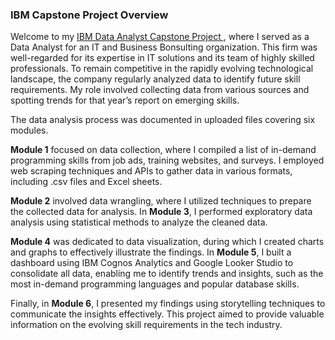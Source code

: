 ### IBM Capstone Project Overview

Welcome to my <a href="https://www.coursera.org/professional-certificates/ibm-data-analyst"> IBM Data Analyst Capstone Project </a>, where I served as a Data Analyst for an IT and Business Bonsulting organization. This firm was well-regarded for its expertise in IT solutions and its team of highly skilled professionals. To remain competitive in the rapidly evolving technological landscape, the company regularly analyzed data to identify future skill requirements. My role involved collecting data from various sources and spotting trends for that year’s report on emerging skills.

The data analysis process was documented in uploaded files covering six modules.

**Module 1** focused on data collection, where I compiled a list of in-demand programming skills from job ads, training websites, and surveys. I employed web scraping techniques and APIs to gather data in various formats, including .csv files and Excel sheets.

**Module 2** involved data wrangling, where I utilized techniques to prepare the collected data for analysis. In **Module 3**, I performed exploratory data analysis using statistical methods to analyze the cleaned data.

**Module 4** was dedicated to data visualization, during which I created charts and graphs to effectively illustrate the findings. In **Module 5**, I built a dashboard using IBM Cognos Analytics and Google Looker Studio to consolidate all data, enabling me to identify trends and insights, such as the most in-demand programming languages and popular database skills.

Finally, in **Module 6**, I presented my findings using storytelling techniques to communicate the insights effectively. This project aimed to provide valuable information on the evolving skill requirements in the tech industry.

